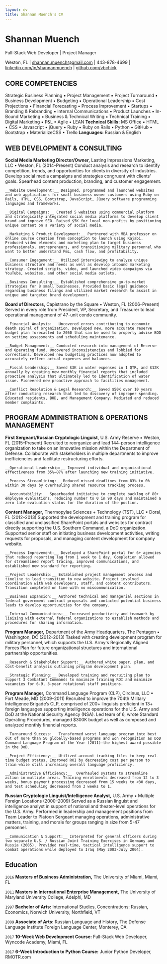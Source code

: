 ```yaml
---
layout: cv
title: Shannan Muench's CV
---
```

# Shannan Muench
Full-Stack Web Developer | Project Manager

<div id="webaddress">
  Weston, FL | <a href="shannan.muench@gmail.com">shannan.muench@gmail.com</a> | 443-878-4699 | <a href="https://www.linkedin.com/in/shannanmuench/">linkedin.com/in/shannanmuench</a> | <a href="https://github.com/vbchick712/">github.com/vbchick</a>
</div>


## CORE COMPETENCIES ##

Strategic Business Planning ▪ Project Management ▪ Project Turnaround ▪ Business Development ▪ Budgeting ▪ Operational Leadership ▪ Cost Projections ▪ Financial Forecasting ▪ Process Improvement ▪ Startups ▪ Branding & Rebranding ▪ Internal Communications ▪ Product Launches ▪ In-Bound Marketing ▪ Business & Technical Writing ▪ Technical Training ▪ Digital Marketing ▪ P&L ▪ Agile ▪ LEAN
__Technical Skills:__ MS Office ▪ HTML ▪ CSS ▪ Javascript ▪ jQuery ▪ Ruby ▪ Ruby on Rails ▪ Python ▪ GitHub ▪ Bootstrap ▪ MaterializeCSS ▪ Trello 
__Languages:__ Russian & English

## WEB DEVELOPMENT & CONSULTING ##

__Social Media Marketing Director/Owner,__ Lasting Impressions Marketing, LLC ▪ Weston, FL (2014–Present)
Conduct analysis and research to identify competition, trends, and opportunities for clients in diversity of industries. Develop social media campaigns and strategies congruent with clients' goals. Spearhead content production, branding, and customer engagement.

    __Website Development:__ Designed, programmed and launched websites and web applications for small business owner customers using Ruby on Rails, HTML, CSS, Bootstrap, JavaScript, JQuery software programming languages and frameworks.

    __Digital Campaigns:__ Created 5 websites using commercial platform and strategically integrated social media platforms to develop client brand and improve SEO. Raised $5K for local non-profits by positioning unique content on a variety of social media.

    __Marketing & Product Development:__ Partnered with MBA professor on online course creation from conception to launch using Kajabi. Produced video elements and marketing plan to target business professionals, entrepreneurs, and transitioning military personnel who want to better understand P&L, cash flow, and profitability.

    __Consumer Engagement:__ Utilized interviewing to analyze unique business structure and needs as well as develop inbound marketing strategy. Created scripts, video, and launched video campaigns via YouTube, websites, and other social media outlets.

    __Business Consulting:__ Established comprehensive go-to-market strategies for 8 small businesses. Provided basic legal guidance regarding business filings and utilized market research to assist in unique and targeted brand development.

__Board of Directors,__ Capistrano by the Square ▪ Weston, FL (2006–Present)
Served in every role from President, VP, Secretary, and Treasurer to lead operational management of 47-unit condo community.

    __Financial Analysis:__ Uncovered errors contributing to economic death spiral of organization. Developed new, more accurate reserve budget plan forecasted to 2050 that can be used to properly advise BOD on setting assessments and scheduling maintenance.

    __Budget Management:__ Conducted research into management of Reserve and Operating fund. Uncovered inconsistencies and lobbied for corrections. Developed new budgeting practices now adopted to accurately reflect actual expenses and balances.

    __Fiscal Leadership:__ Saved $3K in water expenses in 1 QTR, and $12K annually by creating new monthly financial reports that included proactive analysis that ultimately led to identification of water issue. Pioneered new proactive approach to facilities management.

    __Conflict Resolution & Legal Research:__ Saved $50K over 10 years after conducting research that led to discovery of improper spending. Educated residents, BOD, and Management Company. Mediated and reduced member complaints.

## PROGRAM ADMINISTRATION & OPERATIONS MANAGEMENT ##

__First Sergeant/Russian Cryptologic Linguist,__ U.S. Army Reserve ▪ Weston, FL (2015–Present)
Recruited to reorganize and lead 144-person intelligence organization to take on an innovative mission within the Department of Defense. Collaborate with stakeholders in multiple departments to improve inefficiencies and facilitate restructuring efforts. 

    __Operational Leadership:__ Improved individual and organizational effectiveness from 35%–87% after launching new training initiative.

    __Process Streamlining:__ Reduced missed deadlines from 83% to 0% within 30 days by overhauling shared resource tracking process.

    __Accountability:__ Spearheaded initiative to complete backlog of 80+ employee evaluations, reducing number to 0 in 90 days and maintained a zero late evaluation status for the duration of the postion. 

__Content Manager,__ Thermopylae Sciences + Technology (TST), LLC ▪ Doral, FL (2012–2013)
Supported the development and training program for classified and unclassified SharePoint portals and websites for contract directly supporting the U.S. Southern Command, a DoD organization. Supported senior staff on initiating business development activities, writing requests for proposals, and managing content development for company website.

    __Process Improvement:__ Developed a SharePoint portal for 6+ agencies that reduced reporting lag from 1 week to 1 day. Completion allowed for streamlined report tracing, improved communications, and established new standard for reporting.

    __Project Leadership:__ Established project management process and timeline to lead transition to new website. Project involved coordination with web developers, staff, and content contributors. Transition completed on time with no miscommunication.

    __Business Expansion:__ Authored technical and managerial sections in federal government contract proposals and contacted potential business leads to develop opportunities for the company.

    __Internal Communications:__ Increased productivity and teamwork by liaising with external federal organizations to establish methods and procedures for sharing information.

__Program Manager,__ Department of the Army Headquarters, The Pentagon ▪ Washington, DC (2012–2013)
Tasked with creating development program for military personnel, which supports the U.S. Army's Regionally Aligned Forces Plan for future organizational structures and international partnership opportunities.

    __Research & Stakeholder Support:__ Authored white paper, plan, and cost-benefit analysis outlining program development plan. 

    __Strategic Planning:__ Developed training and recruiting plan to support 3 Combatant Commands to maximize training ROI and minimize vacancies for 6-9, 3-year rotational staff positions. 

__Program Manager,__ Command Language Program (CLP), Circinus, LLC ▪ Fort Meade, MD (2009–2011)
Recruited to improve the 704th Military Intelligence Brigade’s CLP, comprised of 200+ linguists proficient in 13+ foreign languages supporting intelligence operations for the U.S. Army and DoD at the National Security Agency (NSA). Led team of 6, wrote Standard Operating Procedures, managed $300K budget as well as composed and analyzed monthly financial reports.

    __Turnaround Success:__ Transformed worst language program into best out of more than 50 globally-based programs and won recognition as DoD Command Language Program of the Year (2011)—the highest award possible in the DoD. 

    __Project Efficiency:__ Utilized account tracking files to keep real-time budget status. Improved ROI by decreasing cost per person to train while still increasing overall language proficiency.

    __Administrative Efficiency:__  Overhauled systems to streamline action in multiple areas. Training enrollments decreased from 12 to 3 weeks, bonus payment processing decreased from 15 weeks to <30 days, and test scheduling decreased from 3 weeks to 1.

__Russian Cryptologic Linguist/Intelligence Analyst,__ U.S. Army ▪ Multiple Foreign Locations (2000–2009)
Served as a Russian linguist and intelligence analyst in support of national and theater-level operations for the U.S. Army. Performed in leadership and management positions from Team Leader to Platoon Sergeant managing operations, administrative matters, training, and morale for groups ranging in size from 5-47 personnel. 

    __Communication & Support:__ Interpreted for general officers during two separate U.S. / Russian Joint Training Exercises in Germany and Russia (2005). Provided real-time, tactical intelligence support to combat operations while deployed to Iraq (May 2003-July 2004).

## Education ##

`2016`
__Masters of Business Administration,__ The University of Miami, Miami, FL

`2011`
__Masters in International Enterprise Management,__ The University of Maryland University College, Adelphi, MD

`1997`
__Bachelor of Arts:__ International Studies, Concentrations: Russian, Economics, Norwich University, Northfield, VT

`2009`
__Associate of Arts:__ Russian Language and History, The Defense Language Institute Foreign Language Center, Monterey, CA

`2017`
__10-Week Web Development Course:__ Full-Stack Web Developer, Wyncode Academy, Miami, FL

`2017`
__6-Week Introduction to Python Course:__ Junior Python Developer, RMOTR.com

<!-- ### Footer

Last updated: November 2017 -->


